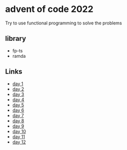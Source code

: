 # advent of code 2022

Try to use functional programming to solve the problems

## library
- fp-ts
- ramda


## Links
- [day 1](./day-1/index.ts)
- [day 2](./day-2/index.ts)
- [day 3](./day-3/index.ts)
- [day 4](./day-4/index.ts)
- [day 5](./day-5/index.ts)
- [day 6](./day-6/index.ts)
- [day 7](./day-7/index.ts)
- [day 8](./day-8/index.ts)
- [day 9](./day-9/index.ts)
- [day 10](./day-10/index.ts)
- [day 11](./day-11/index.ts)
- [day 12](./day-12/index.ts)